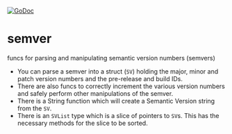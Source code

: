[![GoDoc](https://godoc.org/github.com/nickwells/semver.mod?status.png)](https://godoc.org/github.com/nickwells/semver.mod)

# semver
funcs for parsing and manipulating semantic version numbers (semvers)

* You can parse a semver into a struct (`SV`) holding the major, minor and
  patch version numbers and the pre-release and build IDs.
* There are also funcs to correctly increment the various version numbers and
  safely perform other manipulations of the semver.
* There is a String function which will create a Semantic Version string from
  the `SV`.
* There is an `SVList` type which is a slice of pointers to `SV`s. This has
  the necessary methods for the slice to be sorted.
